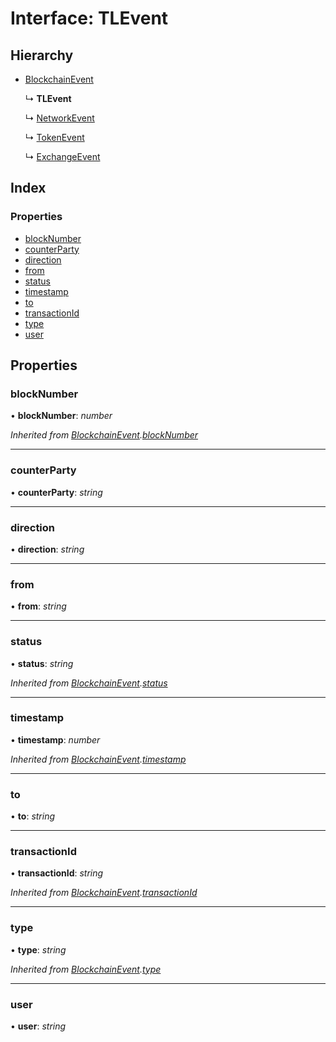 # Interface: TLEvent

## Hierarchy

- [BlockchainEvent](_typings_.blockchainevent.md)

  ↳ **TLEvent**

  ↳ [NetworkEvent](_typings_.networkevent.md)

  ↳ [TokenEvent](_typings_.tokenevent.md)

  ↳ [ExchangeEvent](_typings_.exchangeevent.md)

## Index

### Properties

- [blockNumber](_typings_.tlevent.md#blocknumber)
- [counterParty](_typings_.tlevent.md#counterparty)
- [direction](_typings_.tlevent.md#direction)
- [from](_typings_.tlevent.md#from)
- [status](_typings_.tlevent.md#status)
- [timestamp](_typings_.tlevent.md#timestamp)
- [to](_typings_.tlevent.md#to)
- [transactionId](_typings_.tlevent.md#transactionid)
- [type](_typings_.tlevent.md#type)
- [user](_typings_.tlevent.md#user)

## Properties

### blockNumber

• **blockNumber**: _number_

_Inherited from [BlockchainEvent](_typings_.blockchainevent.md).[blockNumber](_typings_.blockchainevent.md#blocknumber)_

---

### counterParty

• **counterParty**: _string_

---

### direction

• **direction**: _string_

---

### from

• **from**: _string_

---

### status

• **status**: _string_

_Inherited from [BlockchainEvent](_typings_.blockchainevent.md).[status](_typings_.blockchainevent.md#status)_

---

### timestamp

• **timestamp**: _number_

_Inherited from [BlockchainEvent](_typings_.blockchainevent.md).[timestamp](_typings_.blockchainevent.md#timestamp)_

---

### to

• **to**: _string_

---

### transactionId

• **transactionId**: _string_

_Inherited from [BlockchainEvent](_typings_.blockchainevent.md).[transactionId](_typings_.blockchainevent.md#transactionid)_

---

### type

• **type**: _string_

_Inherited from [BlockchainEvent](_typings_.blockchainevent.md).[type](_typings_.blockchainevent.md#type)_

---

### user

• **user**: _string_
